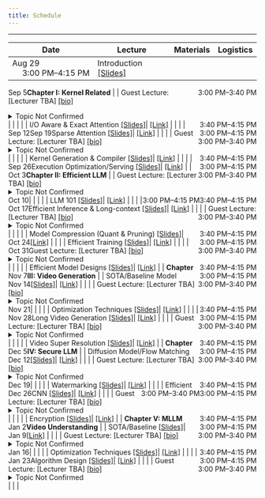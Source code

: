 ```yaml
---
title: Schedule
---  
```


--- 
| Date   | Lecture | Materials | Logistics | 
|--------|---------|-----------|-----------|
| <span style="float:left">Aug 29</span><span style="float:right">3:00 PM–4:15 PM</span> | Introduction [[Slides]](#)| | |
**Chapter I: Kernel Related**
| <span style="float:left">Sep 5</span><span style="float:right">3:00 PM–3:40 PM</span> | Guest Lecture: [Lecturer TBA] [[bio]](#) <details><summary>Topic Not Confirmed</summary>To Be Determined</details> | | |
| <span style="float:right">3:40 PM–4:15 PM</span> | I/O Aware & Exact Attention [[Slides]](#)| [[Link]](../materials/#subtopic-1-io-aware--exact-attention) | |
| <span style="float:left">Sep 12</span><span style="float:right">3:00 PM–4:15 PM</span> | Sparse Attention [[Slides]](#)| [[Link]](../materials/#subtopic-2-sparse-attention) | |
| <span style="float:left">Sep 19</span><span style="float:right">3:00 PM–3:40 PM</span> | Guest Lecture: [Lecturer TBA] [[bio]](#) <details><summary>Topic Not Confirmed</summary>To Be Determined</details> | | |
| <span style="float:right">3:40 PM–4:15 PM</span> | Kernel Generation & Compiler [[Slides]](#)| [[Link]](../materials/#subtopic-3-kernel-generation--compiler) | |
| <span style="float:left">Sep 26</span><span style="float:right">3:00 PM–4:15 PM</span> | Execution Optimization/Serving [[Slides]](#)| [[Link]](../materials/#subtopic-4-execution-optimizationserving) | |
**Chapter II: Efficient LLM**
| <span style="float:left">Oct 3</span><span style="float:right">3:00 PM–3:40 PM</span> | Guest Lecture: [Lecturer TBA] [[bio]](#) <details><summary>Topic Not Confirmed</summary>To Be Determined</details> | | |
| <span style="float:right">3:40 PM–4:15 PM</span> | LLM 101 [[Slides]](#)| [[Link]](../materials/#subtopic-1-llm-101) | |
| <span style="float:left">Oct 10</span><span style="float:right">3:00 PM–4:15 PM</span> | Efficient Inference & Long-context [[Slides]](#)| [[Link]](../materials/#subtopic-2-efficient-inference--long-context) | |
| <span style="float:left">Oct 17</span><span style="float:right">3:00 PM–3:40 PM</span> | Guest Lecture: [Lecturer TBA] [[bio]](#) <details><summary>Topic Not Confirmed</summary>To Be Determined</details> | | |
| <span style="float:right">3:40 PM–4:15 PM</span> | Model Compression (Quant & Pruning) [[Slides]](#)| [[Link]](../materials/#subtopic-3-model-compression-quant--pruning) | |
| <span style="float:left">Oct 24</span><span style="float:right">3:00 PM–4:15 PM</span> | Efficient Training [[Slides]](#)| [[Link]](../materials/#subtopic-4-efficient-training) | |
| <span style="float:left">Oct 31</span><span style="float:right">3:00 PM–3:40 PM</span> | Guest Lecture: [Lecturer TBA] [[bio]](#) <details><summary>Topic Not Confirmed</summary>To Be Determined</details> | | |
| <span style="float:right">3:40 PM–4:15 PM</span> | Efficient Model Designs [[Slides]](#)| [[Link]](../materials/#subtopic-5-efficient-model-designs) | |
**Chapter III: Video Generation**
| <span style="float:left">Nov 7</span><span style="float:right">3:00 PM–4:15 PM</span> | SOTA/Baseline Model [[Slides]](#)| [[Link]](../materials/#subtopic-1-sotabaseline-model) | |
| <span style="float:left">Nov 14</span><span style="float:right">3:00 PM–3:40 PM</span> | Guest Lecture: [Lecturer TBA] [[bio]](#) <details><summary>Topic Not Confirmed</summary>To Be Determined</details> | | |
| <span style="float:right">3:40 PM–4:15 PM</span> | Optimization Techniques [[Slides]](#)| [[Link]](../materials/#subtopic-2-optimization-techniques) | |
| <span style="float:left">Nov 21</span><span style="float:right">3:00 PM–4:15 PM</span> | Long Video Generation [[Slides]](#)| [[Link]](../materials/#subtopic-3-long-video-generation) | |
| <span style="float:left">Nov 28</span><span style="float:right">3:00 PM–3:40 PM</span> | Guest Lecture: [Lecturer TBA] [[bio]](#) <details><summary>Topic Not Confirmed</summary>To Be Determined</details> | | |
| <span style="float:right">3:40 PM–4:15 PM</span> | Video Super Resolution [[Slides]](#)| [[Link]](../materials/#subtopic-4-video-super-resolution) | |
**Chapter IV: Secure LLM**
| <span style="float:left">Dec 5</span><span style="float:right">3:00 PM–4:15 PM</span> | Diffusion Model/Flow Matching [[Slides]](#)| [[Link]](../materials/#subtopic-1-diffusion-modelflow-matching) | |
| <span style="float:left">Dec 12</span><span style="float:right">3:00 PM–3:40 PM</span> | Guest Lecture: [Lecturer TBA] [[bio]](#) <details><summary>Topic Not Confirmed</summary>To Be Determined</details> | | |
| <span style="float:right">3:40 PM–4:15 PM</span> | Watermarking [[Slides]](#)| [[Link]](../materials/#subtopic-2-watermarking) | |
| <span style="float:left">Dec 19</span><span style="float:right">3:00 PM–4:15 PM</span> | Efficient CNN [[Slides]](#)| [[Link]](../materials/#subtopic-3-efficient-cnn) | |
| <span style="float:left">Dec 26</span><span style="float:right">3:00 PM–3:40 PM</span> | Guest Lecture: [Lecturer TBA] [[bio]](#) <details><summary>Topic Not Confirmed</summary>To Be Determined</details> | | |
| <span style="float:right">3:40 PM–4:15 PM</span> | Encryption [[Slides]](#)| [[Link]](../materials/#subtopic-4-encryption) | |
**Chapter V: MLLM Video Understanding**
| <span style="float:left">Jan 2</span><span style="float:right">3:00 PM–4:15 PM</span> | SOTA/Baseline [[Slides]](#)| [[Link]](../materials/#subtopic-1-sotabaseline) | |
| <span style="float:left">Jan 9</span><span style="float:right">3:00 PM–3:40 PM</span> | Guest Lecture: [Lecturer TBA] [[bio]](#) <details><summary>Topic Not Confirmed</summary>To Be Determined</details> | | |
| <span style="float:right">3:40 PM–4:15 PM</span> | Optimization Techniques [[Slides]](#)| [[Link]](../materials/#subtopic-2-optimization-techniques-1) | |
| <span style="float:left">Jan 16</span><span style="float:right">3:00 PM–4:15 PM</span> | Algorithm Design [[Slides]](#)| [[Link]](../materials/#subtopic-3-algorithm-design) | |
| <span style="float:left">Jan 23</span><span style="float:right">3:00 PM–3:40 PM</span> | Guest Lecture: [Lecturer TBA] [[bio]](#) <details><summary>Topic Not Confirmed</summary>To Be Determined</details> | | |
